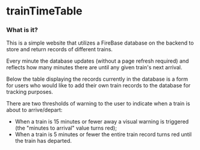 # trainTimeTable

### What is it?

This is a simple website that utilizes a FireBase database on the backend to store and return records of different trains. 

Every minute the database updates (without a page refresh required) and reflects how many minutes there are until any given train's next arrival.

Below the table displaying the records currently in the database is a form for users who would like to add their own train records to the database for tracking purposes.

There are two thresholds of warning to the user to indicate when a train is about to arrive/depart:

* When a train is 15 minutes or fewer away a visual warning is triggered (the "minutes to arrival" value turns red);
* When a train is 5 minutes or fewer the entire train record turns red until the train has departed.




